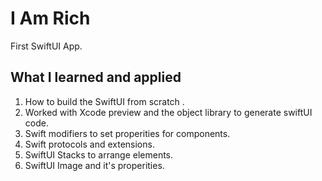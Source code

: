 # I Am Rich

First SwiftUI App.
 
 ## What I learned and applied 

1. How to build the SwiftUI from scratch .
2. Worked with Xcode preview and the object library to generate swiftUI code.
3. Swift modifiers to set properities for components.
4. Swift protocols and extensions.
5. SwiftUI Stacks to arrange elements.
6. SwiftUI Image and it's properities.
